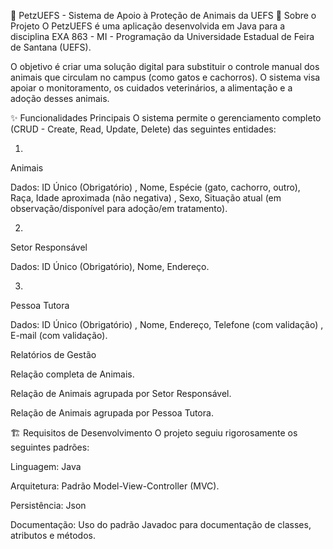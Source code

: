 
🐾 PetzUEFS - Sistema de Apoio à Proteção de Animais da UEFS
📄 Sobre o Projeto
O PetzUEFS é uma aplicação desenvolvida em Java para a disciplina EXA 863 - MI - Programação da Universidade Estadual de Feira de Santana (UEFS).



O objetivo é criar uma solução digital para substituir o controle manual dos animais que circulam no campus (como gatos e cachorros). O sistema visa apoiar o monitoramento, os cuidados veterinários, a alimentação e a adoção desses animais.





✨ Funcionalidades Principais
O sistema permite o gerenciamento completo (CRUD - Create, Read, Update, Delete)  das seguintes entidades:

1.
Animais 

Dados: ID Único (Obrigatório) , Nome, Espécie (gato, cachorro, outro), Raça, Idade aproximada (não negativa) , Sexo, Situação atual (em observação/disponível para adoção/em tratamento).




2.
Setor Responsável 

Dados: ID Único (Obrigatório), Nome, Endereço.


3.
Pessoa Tutora 

Dados: ID Único (Obrigatório) , Nome, Endereço, Telefone (com validação) , E-mail (com validação).


Relatórios de Gestão 

Relação completa de Animais.

Relação de Animais agrupada por Setor Responsável.

Relação de Animais agrupada por Pessoa Tutora.

🏗️ Requisitos de Desenvolvimento
O projeto seguiu rigorosamente os seguintes padrões:


Linguagem: Java 


Arquitetura: Padrão Model-View-Controller (MVC).


Persistência: Json


Documentação: Uso do padrão Javadoc para documentação de classes, atributos e métodos.
